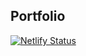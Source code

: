 ## Portfolio

[![Netlify Status](https://api.netlify.com/api/v1/badges/2b8daf40-79f3-4ac8-80d1-5a871e8faae7/deploy-status)](https://app.netlify.com/sites/quirky-bhaskara-9e987f/deploys)

